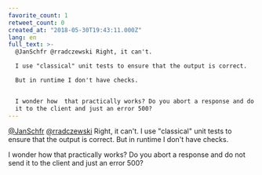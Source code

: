 ```yaml
---
favorite_count: 1
retweet_count: 0
created_at: "2018-05-30T19:43:11.000Z"
lang: en
full_text: >-
  @JanSchfr @rradczewski Right, it can't. 

  I use "classical" unit tests to ensure that the output is correct.

  But in runtime I don't have checks. 


  I wonder how  that practically works? Do you abort a response and do not send
  it to the client and just an error 500?
---
```


[@JanSchfr](https://twitter.com/JanSchfr)
[@rradczewski](https://twitter.com/rradczewski) Right, it can't. I use
"classical" unit tests to ensure that the output is correct. But in runtime I
don't have checks.

I wonder how that practically works? Do you abort a response and do not send it
to the client and just an error 500?
